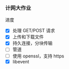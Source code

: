 ### 计网大作业

进度

- [x] 处理 GET/POST 请求
- [x] 上传和下载文件
- [x] 持久连接，分块传输
- [ ] 管道
- [ ] 使用 openssl，支持 https
- [x] libevent
